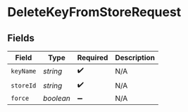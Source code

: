 # DeleteKeyFromStoreRequest


## Fields

| Field              | Type               | Required           | Description        |
| ------------------ | ------------------ | ------------------ | ------------------ |
| `keyName`          | *string*           | :heavy_check_mark: | N/A                |
| `storeId`          | *string*           | :heavy_check_mark: | N/A                |
| `force`            | *boolean*          | :heavy_minus_sign: | N/A                |